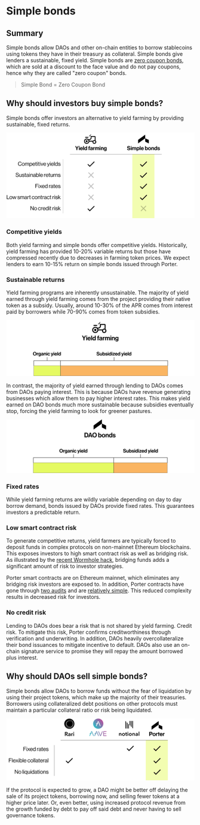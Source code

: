 # Simple bonds

## Summary

Simple bonds allow DAOs and other on-chain entities to borrow stablecoins using tokens they have in their treasury as collateral. Simple bonds give lenders a sustainable, fixed yield. Simple bonds are [zero coupon bonds](../../financial-concepts/zero-coupon-bonds/), which are sold at a discount to the face value and do not pay coupons, hence why they are called "zero coupon" bonds.

> Simple Bond = Zero Coupon Bond

## Why should investors buy simple bonds?

Simple bonds offer investors an alternative to yield farming by providing sustainable, fixed returns.

![](<../../.gitbook/assets/image (5).png>)

### Competitive yields

Both yield farming and simple bonds offer competitive yields. Historically, yield farming has provided 10-20% variable returns but those have compressed recently due to decreases in farming token prices. We expect lenders to earn 10-15% return on simple bonds issued through Porter.

### Sustainable returns

Yield farming programs are inherently unsustainable. The majority of yield earned through yield farming comes from the project providing their native token as a subsidy. Usually, around 10-30% of the APR comes from interest paid by borrowers while 70-90% comes from token subsidies.&#x20;

![](<../../.gitbook/assets/image (60).png>)

In contrast, the majority of yield earned through lending to DAOs comes from DAOs paying interest. This is because DAOs have revenue generating businesses which allow them to pay higher interest rates. This makes yield earned on DAO bonds much more sustainable because subsidies eventually stop, forcing the yield farming to look for greener pastures.

![](<../../.gitbook/assets/image (54).png>)

### Fixed rates

While yield farming returns are wildly variable depending on day to day borrow demand, bonds issued by DAOs provide fixed rates. This guarantees investors a predictable return.

### Low smart contract risk

To generate competitive returns, yield farmers are typically forced to deposit funds in complex protocols on non-mainnet Ethereum blockchains. This exposes investors to high smart contract risk as well as bridging risk. As illustrated by the [recent Wormhole hack](https://cointelegraph.com/news/wormhole-hack-illustrates-danger-of-defi-cross-chain-bridges), bridging funds adds a significant amount of risk to investor strategies.

Porter smart contracts are on Ethereum mainnet, which eliminates any bridging risk investors are exposed to. In addition, Porter contracts have gone through [two audits](https://github.com/porter-finance/audits) and are [relatively simple](https://github.com/porter-finance/v1-core/tree/main/contracts). This reduced complexity results in decreased risk for investors.

### No credit risk

Lending to DAOs does bear a risk that is not shared by yield farming. Credit risk. To mitigate this risk, Porter confirms creditworthiness through verification and underwriting. In addition, DAOs heavily overcollateralize their bond issuances to mitigate incentive to default. DAOs also use an on-chain signature service to promise they will repay the amount borrowed plus interest.

## Why should DAOs sell simple bonds?

Simple bonds allow DAOs to borrow funds without the fear of liquidation by using their project tokens, which make up the majority of their treasuries. Borrowers using collateralized debt positions on other protocols must maintain a particular collateral ratio or risk being liquidated.

![](<../../.gitbook/assets/image (16).png>)

If the protocol is expected to grow, a DAO might be better off delaying the sale of its project tokens, borrowing now, and selling fewer tokens at a higher price later. Or, even better, using increased protocol revenue from the growth funded by debt to pay off said debt and never having to sell governance tokens.
